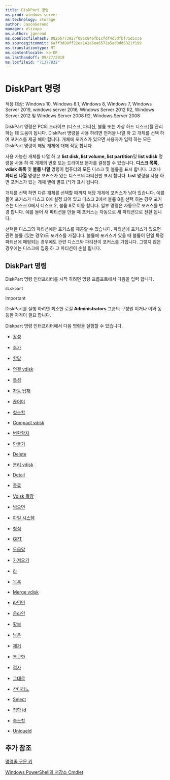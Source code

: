 ```yaml
---
title: DiskPart 명령
ms.prod: windows-server
ms.technology: storage
author: JasonGerend
manager: elizapo
ms.author: jgerend
ms.openlocfilehash: 0826b773927f09cc846fb1cfdf4d5dfbf75d5cca
ms.sourcegitcommit: 6aff3d88ff22ea141a6ea6572a5ad8dd6321f199
ms.translationtype: MT
ms.contentlocale: ko-KR
ms.lasthandoff: 09/27/2019
ms.locfileid: "71377832"
---
```

# <a name="diskpart-commands"></a>DiskPart 명령

적용 대상: Windows 10, Windows 8.1, Windows 8, Windows 7, Windows Server 2019, windows server 2016, Windows Server 2012 R2, Windows Server 2012 및 Windows Server 2008 R2, Windows Server 2008

DiskPart 명령은 PC의 드라이브 (디스크, 파티션, 볼륨 또는 가상 하드 디스크)를 관리 하는 데 도움이 됩니다. DiskPart 명령을 사용 하려면 먼저을 나열 하 고 개체를 선택 하 여 포커스를 제공 해야 합니다. 개체에 포커스가 있으면 사용자가 입력 하는 모든 DiskPart 명령이 해당 개체에 대해 작동 합니다.

사용 가능한 개체를 나열 하 고 **list disk, list volume, list partition**및 **list vdisk** 명령을 사용 하 여 개체의 번호 또는 드라이브 문자를 결정할 수 있습니다. **디스크 목록, vdisk 목록** 및 **볼륨 나열** 명령이 컴퓨터의 모든 디스크 및 볼륨을 표시 합니다. 그러나 **파티션 나열** 명령은 포커스가 있는 디스크의 파티션만 표시 합니다. **List** 명령을 사용 하면 포커스가 있는 개체 옆에 별표 (\*)가 표시 됩니다.

개체를 선택 하면 다른 개체를 선택할 때까지 해당 개체에 포커스가 남아 있습니다. 예를 들어 포커스가 디스크 0에 설정 되어 있고 디스크 2에서 볼륨 8을 선택 하는 경우 포커스는 디스크 0에서 디스크 2, 볼륨 8로 이동 합니다. 일부 명령은 자동으로 포커스를 변경 합니다. 예를 들어 새 파티션을 만들 때 포커스는 자동으로 새 파티션으로 전환 됩니다.

선택한 디스크의 파티션에만 포커스를 제공할 수 있습니다. 파티션에 포커스가 있으면 관련 볼륨 (있는 경우)도 포커스를 가집니다. 볼륨에 포커스가 있을 때 볼륨이 단일 특정 파티션에 매핑되는 경우에도 관련 디스크와 파티션이 포커스를 가집니다. 그렇지 않은 경우에는 디스크에 집중 하 고 파티션이 손실 됩니다.

## <a name="diskpart-commands"></a>DiskPart 명령

DiskPart 명령 인터프리터를 시작 하려면 명령 프롬프트에서 다음을 입력 합니다.

`diskpart`

> [!IMPORTANT]
> DiskPart를 실행 하려면 최소한 로컬 **Administrators** 그룹의 구성원 이거나 이와 동등한 자격이 필요 합니다. 

Diskpart 명령 인터프리터에서 다음 명령을 실행할 수 있습니다.

  - [활성](active.md)  
      
  - [추가](add.md)  
      
  - [할당](assign.md)  
      
  - [연결 vdisk](attach-vdisk.md)  
      
  - [특성](attributes.md)  
      
  - [자동 탑재](automount.md)  
      
  - [끊어야](break.md)  
      
  - [청소할](clean.md)  
      
  - [Compact vdisk](compact-vdisk.md)  
      
  - [변환할지](convert.md)  
      
  - [만들기](create.md)  
      
  - [Delete](delete.md)  
      
  - [분리 vdisk](detach-vdisk.md)  
      
  - [Detail](detail.md)  
      
  - [종료](exit.md)  
      
  - [Vdisk 확장](expand-vdisk.md)  
      
  - [넘으면](extend.md)  
      
  - [파일 시스템](filesystems.md)  
      
  - [형식](format.md)  
      
  - [GPT](gpt.md)  
      
  - [도움말](help.md)  
      
  - [가져오기](import.md)  
      
  - [라](inactive.md)  
      
  - [목록](list.md)  
      
  - [Merge vdisk](merge-vdisk.md)  
      
  - [라인인](offline.md)  
      
  - [온라인](online.md)  
      
  - [확보](recover.md)  
      
  - [남은](rem.md)  
      
  - [제거](remove.md)  
      
  - [복구한](repair.md)  
      
  - [검사](rescan.md)  
      
  - [그대로](retain.md)  
      
  - [산마리노](san.md)  
      
  - [Select](select.md)  
      
  - [집합 id](set-id.md)  
      
  - [축소할](shrink.md)  
      
  - [Uniqueid](uniqueid.md)  
      

## <a name="additional-references"></a>추가 참조

[명령줄 구문 키](command-line-syntax-key.md)

[Windows PowerShell의 저장소 Cmdlet](https://docs.microsoft.com/powershell/module/storage/)
